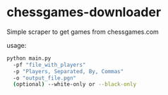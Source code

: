 # chessgames-downloader
Simple scraper to get games from chessgames.com

usage:
```bash
python main.py 
  -pf "file_with_players" 
  -p "Players, Separated, By, Commas" 
  -o "output_file.pgn" 
  (optional) --white-only or --black-only
```
